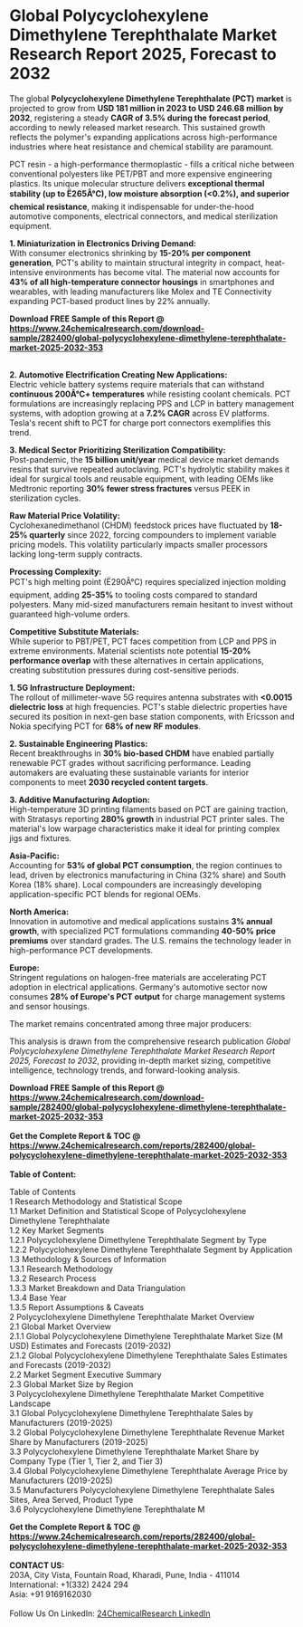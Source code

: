 <h1>Global Polycyclohexylene Dimethylene Terephthalate Market Research Report 2025, Forecast to 2032</h1><p>The global <strong>Polycyclohexylene Dimethylene Terephthalate (PCT) market</strong> is projected to grow from <strong>USD 181 million in 2023 to USD 246.68 million by 2032</strong>, registering a steady <strong>CAGR of 3.5% during the forecast period</strong>, according to newly released market research. This sustained growth reflects the polymer's expanding applications across high-performance industries where heat resistance and chemical stability are paramount.</p><p>PCT resin - a high-performance thermoplastic - fills a critical niche between conventional polyesters like PET/PBT and more expensive engineering plastics. Its unique molecular structure delivers <strong>exceptional thermal stability (up to Ë265Â°C), low moisture absorption (&lt;0.2%), and superior chemical resistance</strong>, making it indispensable for under-the-hood automotive components, electrical connectors, and medical sterilization equipment.</p><p><strong>1. Miniaturization in Electronics Driving Demand:</strong><br>
With consumer electronics shrinking by <strong>15-20% per component generation</strong>, PCT's ability to maintain structural integrity in compact, heat-intensive environments has become vital. The material now accounts for <strong>43% of all high-temperature connector housings</strong> in smartphones and wearables, with leading manufacturers like Molex and TE Connectivity expanding PCT-based product lines by 22% annually.</p><div><b>Download FREE Sample of this Report @ 
            <a href="https://www.24chemicalresearch.com/download-sample/282400/global-polycyclohexylene-dimethylene-terephthalate-market-2025-2032-353">
            https://www.24chemicalresearch.com/download-sample/282400/global-polycyclohexylene-dimethylene-terephthalate-market-2025-2032-353</a></b></div><br><p><strong>2. Automotive Electrification Creating New Applications:</strong><br>
Electric vehicle battery systems require materials that can withstand <strong>continuous 200Â°C+ temperatures</strong> while resisting coolant chemicals. PCT formulations are increasingly replacing PPS and LCP in battery management systems, with adoption growing at a <strong>7.2% CAGR</strong> across EV platforms. Tesla's recent shift to PCT for charge port connectors exemplifies this trend.</p><p><strong>3. Medical Sector Prioritizing Sterilization Compatibility:</strong><br>
Post-pandemic, the <strong>15 billion unit/year</strong> medical device market demands resins that survive repeated autoclaving. PCT's hydrolytic stability makes it ideal for surgical tools and reusable equipment, with leading OEMs like Medtronic reporting <strong>30% fewer stress fractures</strong> versus PEEK in sterilization cycles.</p><p><strong>Raw Material Price Volatility:</strong><br>
	Cyclohexanedimethanol (CHDM) feedstock prices have fluctuated by <strong>18-25% quarterly</strong> since 2022, forcing compounders to implement variable pricing models. This volatility particularly impacts smaller processors lacking long-term supply contracts.</p><p><strong>Processing Complexity:</strong><br>
	PCT's high melting point (Ë290Â°C) requires specialized injection molding equipment, adding <strong>25-35%</strong> to tooling costs compared to standard polyesters. Many mid-sized manufacturers remain hesitant to invest without guaranteed high-volume orders.</p><p><strong>Competitive Substitute Materials:</strong><br>
	While superior to PBT/PET, PCT faces competition from LCP and PPS in extreme environments. Material scientists note potential <strong>15-20% performance overlap</strong> with these alternatives in certain applications, creating substitution pressures during cost-sensitive periods.</p><p><strong>1. 5G Infrastructure Deployment:</strong><br>
The rollout of millimeter-wave 5G requires antenna substrates with <strong>&lt;0.0015 dielectric loss</strong> at high frequencies. PCT's stable dielectric properties have secured its position in next-gen base station components, with Ericsson and Nokia specifying PCT for <strong>68% of new RF modules</strong>.</p><p><strong>2. Sustainable Engineering Plastics:</strong><br>
Recent breakthroughs in <strong>30% bio-based CHDM</strong> have enabled partially renewable PCT grades without sacrificing performance. Leading automakers are evaluating these sustainable variants for interior components to meet <strong>2030 recycled content targets</strong>.</p><p><strong>3. Additive Manufacturing Adoption:</strong><br>
High-temperature 3D printing filaments based on PCT are gaining traction, with Stratasys reporting <strong>280% growth</strong> in industrial PCT printer sales. The material's low warpage characteristics make it ideal for printing complex jigs and fixtures.</p><p><strong>Asia-Pacific:</strong><br>
Accounting for <strong>53% of global PCT consumption</strong>, the region continues to lead, driven by electronics manufacturing in China (32% share) and South Korea (18% share). Local compounders are increasingly developing application-specific PCT blends for regional OEMs.</p><p><strong>North America:</strong><br>
Innovation in automotive and medical applications sustains <strong>3% annual growth</strong>, with specialized PCT formulations commanding <strong>40-50% price premiums</strong> over standard grades. The U.S. remains the technology leader in high-performance PCT developments.</p><p><strong>Europe:</strong><br>
Stringent regulations on halogen-free materials are accelerating PCT adoption in electrical applications. Germany's automotive sector now consumes <strong>28% of Europe's PCT output</strong> for charge management systems and sensor housings.</p><p>The market remains concentrated among three major producers:</p><p>This analysis is drawn from the comprehensive research publication <em>Global Polycyclohexylene Dimethylene Terephthalate Market Research Report 2025, Forecast to 2032</em>, providing in-depth market sizing, competitive intelligence, technology trends, and forward-looking analysis.</p><div><b>Download FREE Sample of this Report @ 
            <a href="https://www.24chemicalresearch.com/download-sample/282400/global-polycyclohexylene-dimethylene-terephthalate-market-2025-2032-353">
            https://www.24chemicalresearch.com/download-sample/282400/global-polycyclohexylene-dimethylene-terephthalate-market-2025-2032-353</a></b></div><br><div><b>Get the Complete Report & TOC @ 
            <a href="https://www.24chemicalresearch.com/reports/282400/global-polycyclohexylene-dimethylene-terephthalate-market-2025-2032-353">
            https://www.24chemicalresearch.com/reports/282400/global-polycyclohexylene-dimethylene-terephthalate-market-2025-2032-353</a></b></div><br>
            <b>Table of Content:</b><p>Table of Contents<br />
1 Research Methodology and Statistical Scope<br />
1.1 Market Definition and Statistical Scope of Polycyclohexylene Dimethylene Terephthalate<br />
1.2 Key Market Segments<br />
1.2.1 Polycyclohexylene Dimethylene Terephthalate Segment by Type<br />
1.2.2 Polycyclohexylene Dimethylene Terephthalate Segment by Application<br />
1.3 Methodology & Sources of Information<br />
1.3.1 Research Methodology<br />
1.3.2 Research Process<br />
1.3.3 Market Breakdown and Data Triangulation<br />
1.3.4 Base Year<br />
1.3.5 Report Assumptions & Caveats<br />
2 Polycyclohexylene Dimethylene Terephthalate Market Overview<br />
2.1 Global Market Overview<br />
2.1.1 Global Polycyclohexylene Dimethylene Terephthalate Market Size (M USD) Estimates and Forecasts (2019-2032)<br />
2.1.2 Global Polycyclohexylene Dimethylene Terephthalate Sales Estimates and Forecasts (2019-2032)<br />
2.2 Market Segment Executive Summary<br />
2.3 Global Market Size by Region<br />
3 Polycyclohexylene Dimethylene Terephthalate Market Competitive Landscape<br />
3.1 Global Polycyclohexylene Dimethylene Terephthalate Sales by Manufacturers (2019-2025)<br />
3.2 Global Polycyclohexylene Dimethylene Terephthalate Revenue Market Share by Manufacturers (2019-2025)<br />
3.3 Polycyclohexylene Dimethylene Terephthalate Market Share by Company Type (Tier 1, Tier 2, and Tier 3)<br />
3.4 Global Polycyclohexylene Dimethylene Terephthalate Average Price by Manufacturers (2019-2025)<br />
3.5 Manufacturers Polycyclohexylene Dimethylene Terephthalate Sales Sites, Area Served, Product Type<br />
3.6 Polycyclohexylene Dimethylene Terephthalate M</p><div><b>Get the Complete Report & TOC @ 
            <a href="https://www.24chemicalresearch.com/reports/282400/global-polycyclohexylene-dimethylene-terephthalate-market-2025-2032-353">
            https://www.24chemicalresearch.com/reports/282400/global-polycyclohexylene-dimethylene-terephthalate-market-2025-2032-353</a></b></div><br><b>CONTACT US:</b><br>
            203A, City Vista, Fountain Road, Kharadi, Pune, India - 411014<br>
            International: +1(332) 2424 294<br>
            Asia: +91 9169162030 <br><br>
            Follow Us On LinkedIn: <a href="https://www.linkedin.com/company/24chemicalresearch/">24ChemicalResearch LinkedIn</a>
